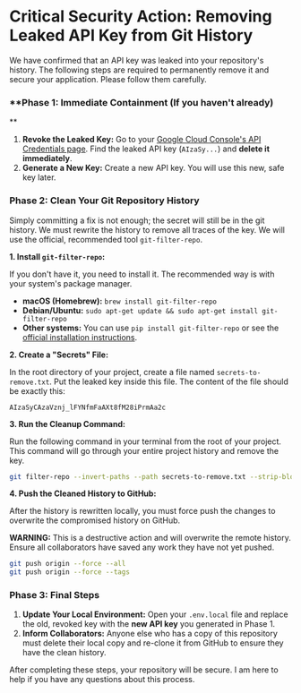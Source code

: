 # Critical Security Action: Removing Leaked API Key from Git History

We have confirmed that an API key was leaked into your repository's history. The following steps are required to permanently remove it and secure your application. Please follow them carefully.

### **Phase 1: Immediate Containment (If you haven't already)
**
1.  **Revoke the Leaked Key:** Go to your [Google Cloud Console's API Credentials page](https://console.cloud.google.com/apis/credentials). Find the leaked API key (`AIzaSy...`) and **delete it immediately**.
2.  **Generate a New Key:** Create a new API key. You will use this new, safe key later.

### **Phase 2: Clean Your Git Repository History**

Simply committing a fix is not enough; the secret will still be in the git history. We must rewrite the history to remove all traces of the key. We will use the official, recommended tool `git-filter-repo`.

**1. Install `git-filter-repo`:**

If you don't have it, you need to install it. The recommended way is with your system's package manager.

*   **macOS (Homebrew):** `brew install git-filter-repo`
*   **Debian/Ubuntu:** `sudo apt-get update && sudo apt-get install git-filter-repo`
*   **Other systems:** You can use `pip install git-filter-repo` or see the [official installation instructions](https://github.com/newren/git-filter-repo/blob/main/INSTALL.md).

**2. Create a "Secrets" File:**

In the root directory of your project, create a file named `secrets-to-remove.txt`. Put the leaked key inside this file. The content of the file should be exactly this:

```
AIzaSyCAzaVznj_lFYNfmFaAXt8fM28iPrmAa2c
```

**3. Run the Cleanup Command:**

Run the following command in your terminal from the root of your project. This command will go through your entire project history and remove the key.

```bash
git filter-repo --invert-paths --path secrets-to-remove.txt --strip-blobs-with-ids
```

**4. Push the Cleaned History to GitHub:**

After the history is rewritten locally, you must force push the changes to overwrite the compromised history on GitHub.

**WARNING:** This is a destructive action and will overwrite the remote history. Ensure all collaborators have saved any work they have not yet pushed.

```bash
git push origin --force --all
git push origin --force --tags
```

### **Phase 3: Final Steps**

1.  **Update Your Local Environment:** Open your `.env.local` file and replace the old, revoked key with the **new API key** you generated in Phase 1.
2.  **Inform Collaborators:** Anyone else who has a copy of this repository must delete their local copy and re-clone it from GitHub to ensure they have the clean history.

After completing these steps, your repository will be secure. I am here to help if you have any questions about this process.
